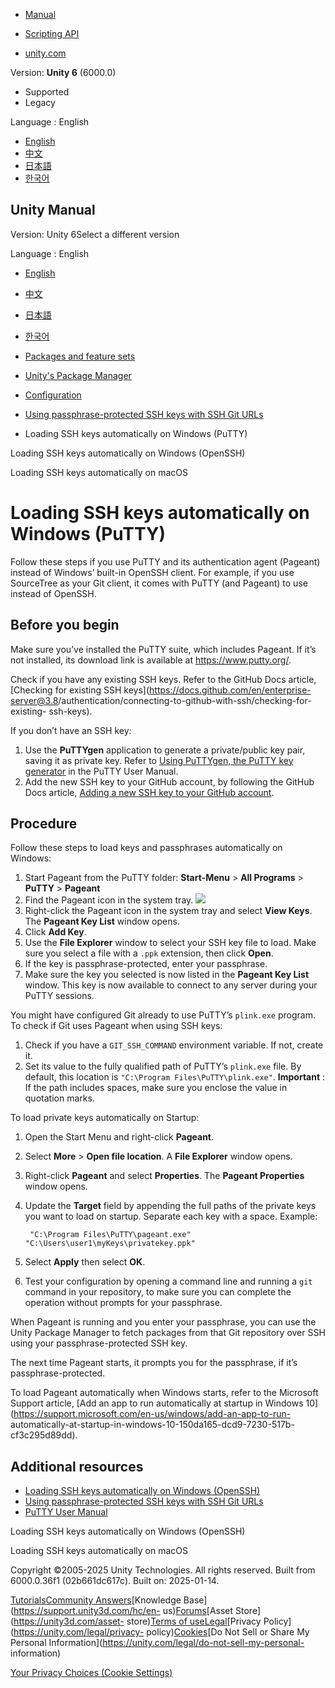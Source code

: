 [](https://docs.unity3d.com)

  * [Manual](../Manual/index.html)
  * [Scripting API](../ScriptReference/index.html)

  * [unity.com](https://unity.com/)

Version: **Unity 6** (6000.0)

  * Supported
  * Legacy

Language : English

  * [English](/Manual/upm-config-ssh-git-putty.html)
  * [中文](/cn/current/Manual/upm-config-ssh-git-putty.html)
  * [日本語](/ja/current/Manual/upm-config-ssh-git-putty.html)
  * [한국어](/kr/current/Manual/upm-config-ssh-git-putty.html)

[](https://docs.unity3d.com)

## Unity Manual

Version: Unity 6Select a different version

Language : English

  * [English](/Manual/upm-config-ssh-git-putty.html)
  * [中文](/cn/current/Manual/upm-config-ssh-git-putty.html)
  * [日本語](/ja/current/Manual/upm-config-ssh-git-putty.html)
  * [한국어](/kr/current/Manual/upm-config-ssh-git-putty.html)

  * [Packages and feature sets](PackagesList.html)
  * [Unity's Package Manager](Packages.html)
  * [Configuration](upm-config.html)
  * [Using passphrase-protected SSH keys with SSH Git URLs](upm-config-ssh-git.html)
  * Loading SSH keys automatically on Windows (PuTTY)

[](upm-config-ssh-git-win.html)

Loading SSH keys automatically on Windows (OpenSSH)

[](upm-config-ssh-git-mac.html)

Loading SSH keys automatically on macOS

# Loading SSH keys automatically on Windows (PuTTY)

Follow these steps if you use PuTTY and its authentication agent (Pageant)
instead of Windows’ built-in OpenSSH client. For example, if you use
SourceTree as your Git client, it comes with PuTTY (and Pageant) to use
instead of OpenSSH.

## Before you begin

Make sure you’ve installed the PuTTY suite, which includes Pageant. If it’s
not installed, its download link is available at <https://www.putty.org/>.

Check if you have any existing SSH keys. Refer to the GitHub Docs article,
[Checking for existing SSH keys](https://docs.github.com/en/enterprise-
server@3.8/authentication/connecting-to-github-with-ssh/checking-for-existing-
ssh-keys).

If you don’t have an SSH key:

  1. Use the **PuTTYgen** application to generate a private/public key pair, saving it as private key. Refer to [Using PuTTYgen, the PuTTY key generator](https://the.earth.li/~sgtatham/putty/0.78/htmldoc/Chapter8.html#pubkey-puttygen) in the PuTTY User Manual.
  2. Add the new SSH key to your GitHub account, by following the GitHub Docs article, [Adding a new SSH key to your GitHub account](https://docs.github.com/en/enterprise-server@3.8/authentication/connecting-to-github-with-ssh/adding-a-new-ssh-key-to-your-github-account).

## Procedure

Follow these steps to load keys and passphrases automatically on Windows:

  1. Start Pageant from the PuTTY folder: **Start-Menu** > **All Programs** > **PuTTY** > **Pageant**
  2. Find the Pageant icon in the system tray. ![](../uploads/Main/upm-pageant.png)
  3. Right-click the Pageant icon in the system tray and select **View Keys**. The **Pageant Key List** window opens.
  4. Click **Add Key**.
  5. Use the **File Explorer** window to select your SSH key file to load. Make sure you select a file with a `.ppk` extension, then click **Open**.
  6. If the key is passphrase-protected, enter your passphrase.
  7. Make sure the key you selected is now listed in the **Pageant Key List** window. This key is now available to connect to any server during your PuTTY sessions.

You might have configured Git already to use PuTTY’s `plink.exe` program. To
check if Git uses Pageant when using SSH keys:

  1. Check if you have a `GIT_SSH_COMMAND` environment variable. If not, create it.
  2. Set its value to the fully qualified path of PuTTY’s `plink.exe` file. By default, this location is `"C:\Program Files\PuTTY\plink.exe"`. **Important** : If the path includes spaces, make sure you enclose the value in quotation marks.

To load private keys automatically on Startup:

  1. Open the Start Menu and right-click **Pageant**.

  2. Select **More** > **Open file location**. A **File Explorer** window opens.

  3. Right-click **Pageant** and select **Properties**. The **Pageant Properties** window opens.

  4. Update the **Target** field by appending the full paths of the private keys you want to load on startup. Separate each key with a space. Example:
    
          "C:\Program Files\PuTTY\pageant.exe" "C:\Users\user1\myKeys\privatekey.ppk"
    

  5. Select **Apply** then select **OK**. 

  6. Test your configuration by opening a command line and running a `git` command in your repository, to make sure you can complete the operation without prompts for your passphrase.

When Pageant is running and you enter your passphrase, you can use the Unity
Package Manager to fetch packages from that Git repository over SSH using your
passphrase-protected SSH key.

The next time Pageant starts, it prompts you for the passphrase, if it’s
passphrase-protected.

To load Pageant automatically when Windows starts, refer to the Microsoft
Support article, [Add an app to run automatically at startup in Windows
10](https://support.microsoft.com/en-us/windows/add-an-app-to-run-
automatically-at-startup-in-windows-10-150da165-dcd9-7230-517b-cf3c295d89dd).

## Additional resources

  * [Loading SSH keys automatically on Windows (OpenSSH)](upm-config-ssh-git-win.html)
  * [Using passphrase-protected SSH keys with SSH Git URLs](upm-config-ssh-git.html)
  * [PuTTY User Manual](https://the.earth.li/~sgtatham/putty/0.78/htmldoc/index.html)

[](upm-config-ssh-git-win.html)

Loading SSH keys automatically on Windows (OpenSSH)

[](upm-config-ssh-git-mac.html)

Loading SSH keys automatically on macOS

Copyright ©2005-2025 Unity Technologies. All rights reserved. Built from
6000.0.36f1 (02b661dc617c). Built on: 2025-01-14.

[Tutorials](https://learn.unity.com/)[Community
Answers](https://answers.unity3d.com)[Knowledge
Base](https://support.unity3d.com/hc/en-
us)[Forums](https://forum.unity3d.com)[Asset Store](https://unity3d.com/asset-
store)[Terms of
use](https://docs.unity3d.com/Manual/TermsOfUse.html)[Legal](https://unity.com/legal)[Privacy
Policy](https://unity.com/legal/privacy-
policy)[Cookies](https://unity.com/legal/cookie-policy)[Do Not Sell or Share
My Personal Information](https://unity.com/legal/do-not-sell-my-personal-
information)

[Your Privacy Choices (Cookie Settings)](javascript:void\(0\);)

